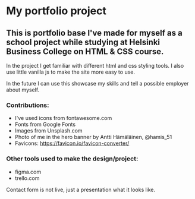 # My portfolio project

## This is portfolio base I've made for myself as a school project while studying at Helsinki Business College on HTML & CSS course.

In the project I get familiar with different html and css styling tools. I also use little vanilla js to make the site more easy to use.

In the future I can use this showcase my skills and tell a possible employer about myself.

### Contributions:

- I've used icons from fontawesome.com
- Fonts from Google Fonts
- Images from Unsplash.com
- Photo of me in the hero banner by Antti Hämäläinen, @hamis_51
- Favicons: https://favicon.io/favicon-converter/

### Other tools used to make the design/project:

- figma.com
- trello.com

Contact form is not live, just a presentation what it looks like.
